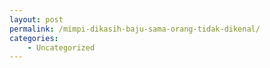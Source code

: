 ```yaml
---
layout: post
permalink: /mimpi-dikasih-baju-sama-orang-tidak-dikenal/
categories:
    - Uncategorized
---
```


